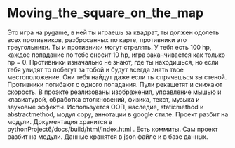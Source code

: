 # Moving_the_square_on_the_map
Это игра на pygame, в ней ты играешь за квадрат, ты должен одолеть всех противников, разбросанных по карте, противники это треугольники. Ты и противники могут стрелять. У тебя есть 100 hp, каждое попадание по тебе сносит 10 hp, игра заканчивается как только hp = 0. Противники изначально не знают, где ты находишься, но если тебя увидят то побегут за тобой и будут всегда знать твое местоположение. Они тебя найдут даже если ты спрячешься зы стеной. Противники погибают с одного попадания. Пули рекашетят и снижают скорость. 
В проэкте реализованы изображения, управление мышью и клавиатурой, обработка столкновений, физика, текст, музыка и звуковые эффекты. Используется ООП, наследие, staticmethod и abstractmethod, модул copy, аннотации в google стиле. Проект разбит на модули. Документация хранится в pythonProject6/docs/build/html/index.html . Есть коммиты. Сам проект разбит на модули. Данные хранятся в json файле и в базе данных.
